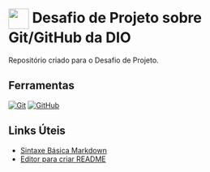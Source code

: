 <h1>
    <a href="https://www.dio.me/">
     <img align="center" width="40px" src="https://hermes.digitalinnovation.one/assets/diome/logo-minimized.png"></a>
    <span> Desafio de Projeto sobre Git/GitHub da DIO </span>
</h1> 
Repositório criado para o Desafio de Projeto.

## Ferramentas
[![Git](https://img.shields.io/badge/Git-000?style=for-the-badge&logo=git&logoColor=E94D5F)](https://git-scm.com) 
[![GitHub](https://img.shields.io/badge/GitHub-000?style=for-the-badge&logo=github&logoColor=30A3DC)](https://github.com)
<br>
## Links Úteis
- [Sintaxe Básica Markdown](https://www.markdownguide.org/basic-syntax/)
- [Editor para criar README](https://readme.so/pt)
